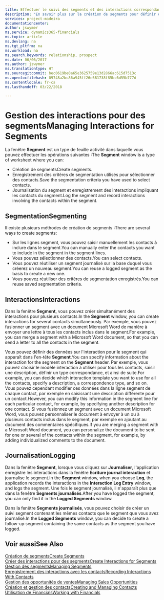 ```yaml
---
title: Effectuer le suivi des segments et des interactions correspondantes| Microsoft Docs
description: "En savoir plus sur la création de segments pour définir des groupes de contacts et spécifier des interactions pour des segments."
services: project-madeira
documentationcenter: 
author: jswymer
ms.service: dynamics365-financials
ms.topic: article
ms.devlang: na
ms.tgt_pltfrm: na
ms.workload: na
ms.search.keywords: relationship, prospect
ms.date: 06/06/2017
ms.author: jswymer
ms.translationtype: HT
ms.sourcegitcommit: bec0619be0a65e3625759e13d2866ac615d7513c
ms.openlocfilehash: 09748a2bc86a945ff26e581738f85bc6d55b777d
ms.contentlocale: fr-ca
ms.lasthandoff: 03/22/2018

---
```

# <a name="managing-interactions-for-segments"></a><span data-ttu-id="d75ef-103">Gestion des interactions pour des segments</span><span class="sxs-lookup"><span data-stu-id="d75ef-103">Managing Interactions for Segments</span></span>
<span data-ttu-id="d75ef-104">La fenêtre **Segment** est un type de feuille activité dans laquelle vous pouvez effectuer les opérations suivantes :</span><span class="sxs-lookup"><span data-stu-id="d75ef-104">The **Segment** window is a type of worksheet where you can:</span></span>

* <span data-ttu-id="d75ef-105">Création de segments</span><span class="sxs-lookup"><span data-stu-id="d75ef-105">Create segments.</span></span>
* <span data-ttu-id="d75ef-106">Enregistrement des critères de segmentation utilisés pour sélectionner des contacts.</span><span class="sxs-lookup"><span data-stu-id="d75ef-106">Save the segmentation criteria you have used to select contacts.</span></span>
* <span data-ttu-id="d75ef-107">Journalisation du segment et enregistrement des interactions impliquant les contacts du segment.</span><span class="sxs-lookup"><span data-stu-id="d75ef-107">Log the segment and record interactions involving the contacts within the segment.</span></span>

## <a name="segmenting"></a><span data-ttu-id="d75ef-108">Segmentation</span><span class="sxs-lookup"><span data-stu-id="d75ef-108">Segmenting</span></span>
<span data-ttu-id="d75ef-109">Il existe plusieurs méthodes de création de segments :</span><span class="sxs-lookup"><span data-stu-id="d75ef-109">There are several ways to create segments:</span></span>

* <span data-ttu-id="d75ef-110">Sur les lignes segment, vous pouvez saisir manuellement les contacts à inclure dans le segment.</span><span class="sxs-lookup"><span data-stu-id="d75ef-110">You can manually enter the contacts you want to include in the segment in the segment lines.</span></span>
* <span data-ttu-id="d75ef-111">Vous pouvez sélectionner des contacts.</span><span class="sxs-lookup"><span data-stu-id="d75ef-111">You can select contacts.</span></span>
* <span data-ttu-id="d75ef-112">Vous pouvez réutiliser un segment journalisé sur la base duquel vous créerez un nouveau segment.</span><span class="sxs-lookup"><span data-stu-id="d75ef-112">You can reuse a logged segment as the basis to create a new one.</span></span>
* <span data-ttu-id="d75ef-113">Vous pouvez réutiliser des critères de segmentation enregistrés.</span><span class="sxs-lookup"><span data-stu-id="d75ef-113">You can reuse saved segmentation criteria.</span></span>

## <a name="interactions"></a><span data-ttu-id="d75ef-114">Interactions</span><span class="sxs-lookup"><span data-stu-id="d75ef-114">Interactions</span></span>
<span data-ttu-id="d75ef-115">Dans la fenêtre **Segment**, vous pouvez créer simultanément des interactions pour plusieurs contacts.</span><span class="sxs-lookup"><span data-stu-id="d75ef-115">In the **Segment** window, you can create interactions for several contacts simultaneously.</span></span> <span data-ttu-id="d75ef-116">Par exemple, vous pouvez fusionner un segment avec un document Microsoft Word de manière à envoyer une lettre à tous les contacts inclus dans le segment.</span><span class="sxs-lookup"><span data-stu-id="d75ef-116">For example, you can merge a segment with a Microsoft Word document, so that you can send a letter to all the contacts in the segment.</span></span>

<span data-ttu-id="d75ef-117">Vous pouvez définir des données sur l'interaction pour le segment qui apparaît dans l'en-tête **Segment**.</span><span class="sxs-lookup"><span data-stu-id="d75ef-117">You can specify information about the interaction for the segment on the **Segment** header.</span></span> <span data-ttu-id="d75ef-118">Par exemple, vous pouvez choisir le modèle interaction à utiliser pour tous les contacts, saisir une description, définir un type correspondance, et ainsi de suite.</span><span class="sxs-lookup"><span data-stu-id="d75ef-118">For example, you can decide which interaction template you want to use for all the contacts, specify a description, a correspondence type, and so on.</span></span> <span data-ttu-id="d75ef-119">Vous pouvez cependant modifier ces données dans la ligne segment de chaque contact, par exemple en saisissant une description différente pour un contact.</span><span class="sxs-lookup"><span data-stu-id="d75ef-119">However, you can modify this information in the segment line for each particular contact, for example, by specifying another description for one contact.</span></span> <span data-ttu-id="d75ef-120">Si vous fusionnez un segment avec un document Microsoft Word, vous pouvez personnaliser le document à envoyer à un ou à plusieurs contacts inclus dans le segment, par exemple en ajoutant au document des commentaires spécifiques.</span><span class="sxs-lookup"><span data-stu-id="d75ef-120">If you are merging a segment with a Microsoft Word document, you can personalize the document to be sent for one or several of the contacts within the segment, for example, by adding individualized comments to the document.</span></span>

## <a name="logging"></a><span data-ttu-id="d75ef-121">Journalisation</span><span class="sxs-lookup"><span data-stu-id="d75ef-121">Logging</span></span>
<span data-ttu-id="d75ef-122">Dans la fenêtre **Segment**, lorsque vous cliquez sur **Journaliser**, l'application enregistre les interactions dans la fenêtre **Ecriture journal interaction** et journalise le segment.</span><span class="sxs-lookup"><span data-stu-id="d75ef-122">In the **Segment** window, when you choose **Log**, the application records the interactions in the **Interaction Log Entry** window, and logs the segment.</span></span> <span data-ttu-id="d75ef-123">Une fois le segment journalisé, il n'apparaît plus que dans la fenêtre **Segments journalisés**.</span><span class="sxs-lookup"><span data-stu-id="d75ef-123">After you have logged the segment, you can only find it in the **Logged Segments** window.</span></span>

<span data-ttu-id="d75ef-124">Dans la fenêtre **Segments journalisés**, vous pouvez choisir de créer un suivi segment contenant les mêmes contacts que le segment que vous avez journalisé.</span><span class="sxs-lookup"><span data-stu-id="d75ef-124">In the **Logged Segments** window, you can decide to create a follow-up segment containing the same contacts as the segment you have logged.</span></span>

## <a name="see-also"></a><span data-ttu-id="d75ef-125">Voir aussi</span><span class="sxs-lookup"><span data-stu-id="d75ef-125">See Also</span></span>
[<span data-ttu-id="d75ef-126">Création de segments</span><span class="sxs-lookup"><span data-stu-id="d75ef-126">Create Segments</span></span>](marketing-how-create-segment.md)  
[<span data-ttu-id="d75ef-127">Créer des interactions pour des segments</span><span class="sxs-lookup"><span data-stu-id="d75ef-127">Create Interactions for Segments</span></span>](marketing-how-create-interactions.md)  
[<span data-ttu-id="d75ef-128">Gestion des segments</span><span class="sxs-lookup"><span data-stu-id="d75ef-128">Managing Segments</span></span>](marketing-segments.md)  
[<span data-ttu-id="d75ef-129">Enregistrement des interactions avec les contacts</span><span class="sxs-lookup"><span data-stu-id="d75ef-129">Recording Interactions With Contacts</span></span>](marketing-interactions.md)  
[<span data-ttu-id="d75ef-130">Gestion des opportunités de ventes</span><span class="sxs-lookup"><span data-stu-id="d75ef-130">Managing Sales Opportunities</span></span>](marketing-manage-sales-opportunities.md)  
[<span data-ttu-id="d75ef-131">Création et gestion des contacts</span><span class="sxs-lookup"><span data-stu-id="d75ef-131">Creating and Managing Contacts</span></span>](marketing-contacts.md)  
[<span data-ttu-id="d75ef-132">Utilisation de Financials</span><span class="sxs-lookup"><span data-stu-id="d75ef-132">Working with Financials</span></span>](ui-work-product.md)

